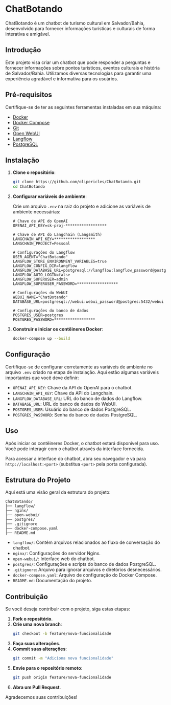 
# ChatBotando

ChatBotando é um chatbot de turismo cultural em Salvador/Bahia, desenvolvido para fornecer informações turísticas e culturais de forma interativa e amigável.

## Introdução

Este projeto visa criar um chatbot que pode responder a perguntas e fornecer informações sobre pontos turísticos, eventos culturais e história de Salvador/Bahia. Utilizamos diversas tecnologias para garantir uma experiência agradável e informativa para os usuários.

## Pré-requisitos

Certifique-se de ter as seguintes ferramentas instaladas em sua máquina:

- [Docker](https://www.docker.com/get-started)
- [Docker Compose](https://docs.docker.com/compose/install/)
- [Git](https://git-scm.com/book/en/v2/Getting-Started-Installing-Git)
- [Open WebUI](https://github.com/open-webui/open-webui)
- [Langflow](https://github.com/langflow-ai/langflow)
- [PostgreSQL](https://www.postgresql.org/docs/current/tutorial-install.html)

## Instalação

1. **Clone o repositório**:
    ```bash
    git clone https://github.com/olipericles/ChatBotando.git
    cd ChatBotando
    ```

2. **Configurar variáveis de ambiente**:

    Crie um arquivo `.env` na raiz do projeto e adicione as variáveis de ambiente necessárias:

    ```plaintext
    # Chave de API do OpenAI
    OPENAI_API_KEY=sk-proj-******************

    # Chave de API do Langchain (Langsmith)
    LANGCHAIN_API_KEY=******************
    LANGCHAIN_PROJECT=Pessoal

    # Configurações do Langflow
    USER_AGENT="ChatBotando"
    LANGFLOW_STORE_ENVIRONMENT_VARIABLES=true
    LANGFLOW_CONFIG_DIR=langflow
    LANGFLOW_DATABASE_URL=postgresql://langflow:langflow_password@postgres:5432/langflow
    LANGFLOW_AUTO_LOGIN=false
    LANGFLOW_SUPERUSER=admin
    LANGFLOW_SUPERUSER_PASSWORD=******************

    # Configurações do WebUI
    WEBUI_NAME="ChatBotando"
    DATABASE_URL=postgresql://webui:webui_password@postgres:5432/webui

    # Configurações do banco de dados
    POSTGRES_USER=postgres
    POSTGRES_PASSWORD=******************
    ```

3. **Construir e iniciar os contêineres Docker**:
    ```bash
    docker-compose up --build
    ```

## Configuração

Certifique-se de configurar corretamente as variáveis de ambiente no arquivo `.env` criado na etapa de instalação. Aqui estão algumas variáveis importantes que você deve definir:

- `OPENAI_API_KEY`: Chave da API do OpenAI para o chatbot.
- `LANGCHAIN_API_KEY`: Chave da API do Langchain.
- `LANGFLOW_DATABASE_URL`: URL do banco de dados do Langflow.
- `DATABASE_URL`: URL do banco de dados do WebUI.
- `POSTGRES_USER`: Usuário do banco de dados PostgreSQL.
- `POSTGRES_PASSWORD`: Senha do banco de dados PostgreSQL.

## Uso

Após iniciar os contêineres Docker, o chatbot estará disponível para uso. Você pode interagir com o chatbot através da interface fornecida.

Para acessar a interface do chatbot, abra seu navegador e vá para `http://localhost:<port>` (substitua `<port>` pela porta configurada).

## Estrutura do Projeto

Aqui está uma visão geral da estrutura do projeto:

```
ChatBotando/
├── langflow/
├── nginx/
├── open-webui/
├── postgres/
├── .gitignore
├── docker-compose.yaml
├── README.md
```

- `langflow/`: Contém arquivos relacionados ao fluxo de conversação do chatbot.
- `nginx/`: Configurações do servidor Nginx.
- `open-webui/`: Interface web do chatbot.
- `postgres/`: Configurações e scripts do banco de dados PostgreSQL.
- `.gitignore`: Arquivo para ignorar arquivos e diretórios desnecessários.
- `docker-compose.yaml`: Arquivo de configuração do Docker Compose.
- `README.md`: Documentação do projeto.

## Contribuição

Se você deseja contribuir com o projeto, siga estas etapas:

1. **Fork o repositório**.
2. **Crie uma nova branch**:
    ```bash
    git checkout -b feature/nova-funcionalidade
    ```
3. **Faça suas alterações**.
4. **Commit suas alterações**:
    ```bash
    git commit -m "Adiciona nova funcionalidade"
    ```
5. **Envie para o repositório remoto**:
    ```bash
    git push origin feature/nova-funcionalidade
    ```
6. **Abra um Pull Request**.

Agradecemos suas contribuições!